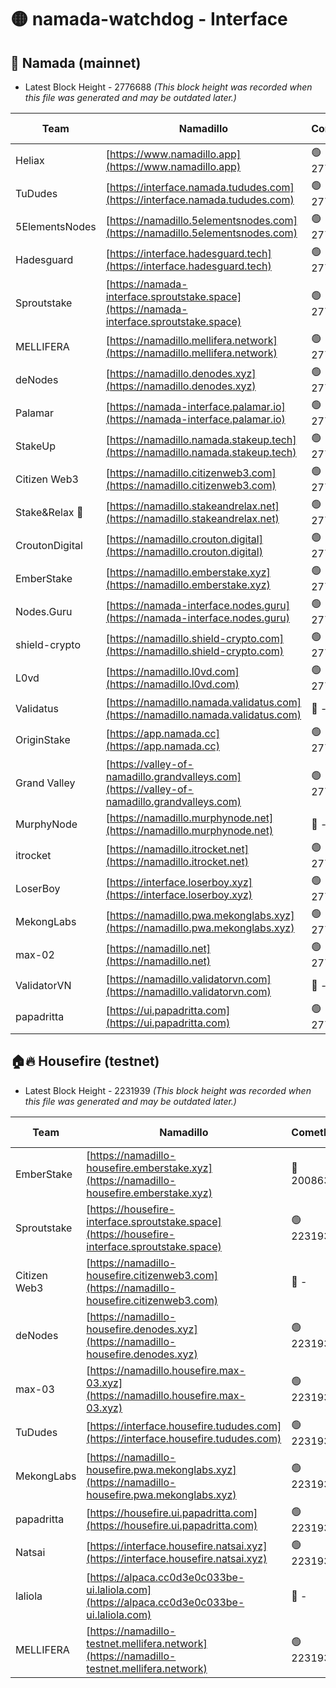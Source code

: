 # 🟡 namada-watchdog - Interface

## 🚀 Namada (mainnet)
- Latest Block Height - 2776688 *(This block height was recorded when this file was generated and may be outdated later.)*

| Team | Namadillo | CometBFT | Indexer | MASP Indexer |
|-|-|-|-|-|
| Heliax | [https://www.namadillo.app](https://www.namadillo.app) | 🟢 2776670 | 🟢 2776670 | 🟢 2776670 |
| TuDudes | [https://interface.namada.tududes.com](https://interface.namada.tududes.com) | 🟢 2776670 | 🔴 2774042 | 🟢 2776670 |
| 5ElementsNodes | [https://namadillo.5elementsnodes.com](https://namadillo.5elementsnodes.com) | 🟢 2776670 | 🔴 2774042 | 🟢 2776670 |
| Hadesguard | [https://interface.hadesguard.tech](https://interface.hadesguard.tech) | 🟢 2776671 | 🔴 2774042 | 🟢 2776671 |
| Sproutstake | [https://namada-interface.sproutstake.space](https://namada-interface.sproutstake.space) | 🟢 2776671 | 🔴 - | 🟢 2776673 |
| MELLIFERA | [https://namadillo.mellifera.network](https://namadillo.mellifera.network) | 🟢 2776674 | 🔴 2775675 | 🟢 2776674 |
| deNodes | [https://namadillo.denodes.xyz](https://namadillo.denodes.xyz) | 🟢 2776675 | 🔴 2774042 | 🟢 2776674 |
| Palamar | [https://namada-interface.palamar.io](https://namada-interface.palamar.io) | 🟢 2776675 | 🟢 2776675 | 🟢 2776675 |
| StakeUp | [https://namadillo.namada.stakeup.tech](https://namadillo.namada.stakeup.tech) | 🟢 2776676 | 🟡 2776502 | 🟢 2776676 |
| Citizen Web3 | [https://namadillo.citizenweb3.com](https://namadillo.citizenweb3.com) | 🟢 2776676 | 🟢 2776676 | 🟢 2776676 |
| Stake&Relax 🦥 | [https://namadillo.stakeandrelax.net](https://namadillo.stakeandrelax.net) | 🟢 2776677 | 🟢 2776677 | 🟢 2776676 |
| CroutonDigital | [https://namadillo.crouton.digital](https://namadillo.crouton.digital) | 🟢 2776677 | 🔴 2774301 | 🟢 2776677 |
| EmberStake | [https://namadillo.emberstake.xyz](https://namadillo.emberstake.xyz) | 🟢 2776678 | 🟢 2776678 | 🟢 2776678 |
| Nodes.Guru | [https://namada-interface.nodes.guru](https://namada-interface.nodes.guru) | 🟢 2776678 | 🟢 2776678 | 🟢 2776678 |
| shield-crypto | [https://namadillo.shield-crypto.com](https://namadillo.shield-crypto.com) | 🟢 2776679 | 🔴 2774301 | 🟢 2776678 |
| L0vd | [https://namadillo.l0vd.com](https://namadillo.l0vd.com) | 🟢 2776680 | 🟢 2776679 | 🟢 2776679 |
| Validatus | [https://namadillo.namada.validatus.com](https://namadillo.namada.validatus.com) | 🔴 - | 🔴 - | 🔴 - |
| OriginStake | [https://app.namada.cc](https://app.namada.cc) | 🟢 2776682 | 🔴 2774042 | 🟢 2776682 |
| Grand Valley | [https://valley-of-namadillo.grandvalleys.com](https://valley-of-namadillo.grandvalleys.com) | 🟢 2776682 | 🟢 2776682 | 🟢 2776682 |
| MurphyNode | [https://namadillo.murphynode.net](https://namadillo.murphynode.net) | 🔴 - | 🔴 - | 🔴 - |
| itrocket | [https://namadillo.itrocket.net](https://namadillo.itrocket.net) | 🟢 2776684 | 🔴 2775229 | 🟢 2776684 |
| LoserBoy | [https://interface.loserboy.xyz](https://interface.loserboy.xyz) | 🟢 2776685 | 🔴 2774042 | 🟢 2776683 |
| MekongLabs | [https://namadillo.pwa.mekonglabs.xyz](https://namadillo.pwa.mekonglabs.xyz) | 🟢 2776685 | 🟢 2776685 | 🟢 2776685 |
| max-02 | [https://namadillo.net](https://namadillo.net) | 🟢 2776686 | 🟢 2776685 | 🟢 2776686 |
| ValidatorVN | [https://namadillo.validatorvn.com](https://namadillo.validatorvn.com) | 🔴 - | 🔴 - | 🔴 - |
| papadritta | [https://ui.papadritta.com](https://ui.papadritta.com) | 🟢 2776688 | 🟢 2776688 | 🟢 2776688 |

## 🏠🔥 Housefire (testnet)
- Latest Block Height - 2231939 *(This block height was recorded when this file was generated and may be outdated later.)*

| Team | Namadillo | CometBFT | Indexer | MASP Indexer |
|-|-|-|-|-|
| EmberStake | [https://namadillo-housefire.emberstake.xyz](https://namadillo-housefire.emberstake.xyz) | 🔴 2008636 | 🔴 - | 🔴 - |
| Sproutstake | [https://housefire-interface.sproutstake.space](https://housefire-interface.sproutstake.space) | 🟢 2231934 | 🟢 2231934 | 🟢 2231934 |
| Citizen Web3 | [https://namadillo-housefire.citizenweb3.com](https://namadillo-housefire.citizenweb3.com) | 🔴 - | 🟢 2231935 | 🟢 2231936 |
| deNodes | [https://namadillo-housefire.denodes.xyz](https://namadillo-housefire.denodes.xyz) | 🟢 2231936 | 🟢 2231936 | 🟢 2231936 |
| max-03 | [https://namadillo.housefire.max-03.xyz](https://namadillo.housefire.max-03.xyz) | 🟢 2231936 | 🔴 2167206 | 🟢 2231936 |
| TuDudes | [https://interface.housefire.tududes.com](https://interface.housefire.tududes.com) | 🟢 2231937 | 🟢 2231937 | 🟢 2231936 |
| MekongLabs | [https://namadillo-housefire.pwa.mekonglabs.xyz](https://namadillo-housefire.pwa.mekonglabs.xyz) | 🟢 2231937 | 🟢 2231937 | 🟢 2231937 |
| papadritta | [https://housefire.ui.papadritta.com](https://housefire.ui.papadritta.com) | 🟢 2231937 | 🟢 2231937 | 🟢 2231937 |
| Natsai | [https://interface.housefire.natsai.xyz](https://interface.housefire.natsai.xyz) | 🟢 2231937 | 🟢 2231937 | 🟢 2231938 |
| laliola | [https://alpaca.cc0d3e0c033be-ui.laliola.com](https://alpaca.cc0d3e0c033be-ui.laliola.com) | 🔴 - | 🔴 - | 🔴 - |
| MELLIFERA | [https://namadillo-testnet.mellifera.network](https://namadillo-testnet.mellifera.network) | 🟢 2231939 | 🟢 2231939 | 🟢 2231939 |

